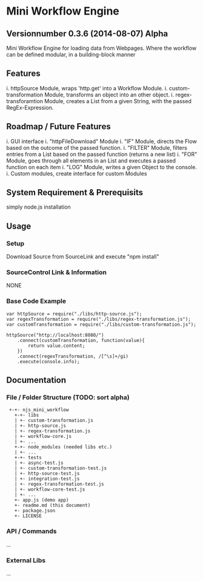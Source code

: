 # Mini Workflow Engine
## Versionnumber 0.3.6 (2014-08-07) Alpha
Mini Workflow Engine for loading data from Webpages. Where the workflow can be defined modular, in a building-block manner

## Features
i. httpSource Module, wraps 'http.get' into a Workflow Module.
i. custom-transformation Module, transforms an object into an other object. 
i. regex-transforamtion Module, creates a List from a given String, with the passed RegEx-Expression.

## Roadmap / Future Features
i. GUI interface
i. "httpFileDownload" Module
i. "IF" Module, directs the Flow based on the outcome of the passed function.
i. "FILTER" Module, filters entries from a List based on the passed function (returns a new list)
i. "FOR" Module, goes through all elements in an List and executes a passed function on each item
i. "LOG" Module, writes a given Object to the console.
i. Custom modules, create interface for custom Modules

## System Requirement & Prerequisits
 simply node.js installation

## Usage

### Setup
Download Source from SourceLink and execute "npm install"

### SourceControl Link & Information
NONE

### Base Code Example

	var httpSource = require("./libs/http-source.js");
	var regexTransformation = require("./libs/regex-transformation.js");
	var customTransformation = require("./libs/custom-transformation.js");

	httpSource("http://localhost:8080/")
		.connect(customTransformation, function(value){
			return value.content;
		})
		.connect(regexTransformation, /[^\s]+/gi)
		.execute(console.info);
	

## Documentation

### File / Folder Structure (TODO: sort alpha)
     +-+- njs_mini_workflow
	   +-+- libs
	   | +- custom-transformation.js
	   | +- http-source.js
	   | +- regex-transformation.js
	   | +- workflow-core.js
	   | +- ...
       +-+- node_modules (needed libs etc.)
       | +- ...
       +-+- tests
       | +- async-test.js
       | +- custom-transformation-test.js
       | +- http-source-test.js
       | +- integration-test.js
       | +- regex-transformation-test.js
       | +- workflow-core-test.js
       | +- ...
	   +- app.js (demo app)
       +- readme.md (this document)
	   +- package.json
	   +- LICENSE
	  
### API / Commands
...

### External Libs
...

